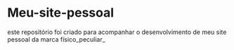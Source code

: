 # Meu-site-pessoal
este repositório foi criado para acompanhar o desenvolvimento de meu site pessoal da marca físico_peculiar_ 
